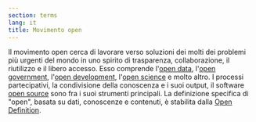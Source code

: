 ```yaml
---
section: terms
lang: it
title: Movimento open
---
```


Il movimento open cerca di lavorare verso soluzioni dei molti dei problemi più urgenti del mondo in uno spirito di trasparenza, collaborazione, il riutilizzo e il libero accesso. Esso comprende l'[open data](../open-data/), l'[open government](../open-government/), l'[open development](../open-development/), l'[open science](../open-science/) e molto altro. I processi partecipativi, la condivisione della conoscenza e i suoi output, il software [open source](../open-source/) sono fra i suoi strumenti principali. La definizione specifica di "open", basata su dati, conoscenze e contenuti, è stabilita dalla [Open Definition](../open-definition/).
